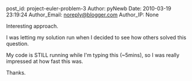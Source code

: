 post_id: project-euler-problem-3
Author: pyNewb
Date: 2010-03-19 23:19:24
Author_Email: noreply@blogger.com
Author_IP: None

Interesting approach.

I was letting my solution run when I decided to see how others solved this question.

My code is STILL running while I'm typing this (~5mins), so I was really
impressed at how fast this was.

Thanks.
